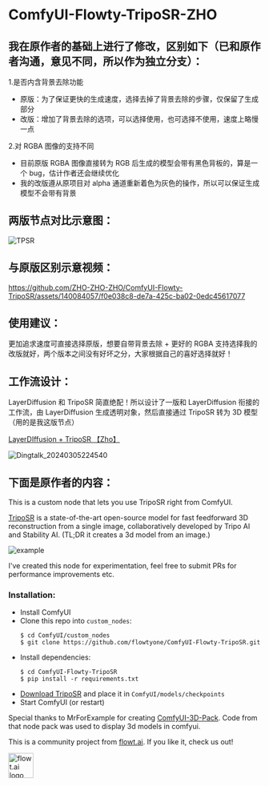 # ComfyUI-Flowty-TripoSR-ZHO

## 我在原作者的基础上进行了修改，区别如下（已和原作者沟通，意见不同，所以作为独立分支）：

1.是否内含背景去除功能
- 原版：为了保证更快的生成速度，选择去掉了背景去除的步骤，仅保留了生成部分
- 改版：增加了背景去除的选项，可以选择使用，也可选择不使用，速度上略慢一点

2.对 RGBA 图像的支持不同
- 目前原版 RGBA 图像直接转为 RGB 后生成的模型会带有黑色背板的，算是一个 bug，估计作者还会继续优化
- 我的改版遵从原项目对 alpha 通道重新着色为灰色的操作，所以可以保证生成模型不会带有背景


## 两版节点对比示意图：


![TPSR](https://github.com/ZHO-ZHO-ZHO/ComfyUI-Flowty-TripoSR/assets/140084057/2feb13f8-3271-41cf-b2be-e937c4ba6209)


## 与原版区别示意视频：



https://github.com/ZHO-ZHO-ZHO/ComfyUI-Flowty-TripoSR/assets/140084057/f0e038c8-de7a-425c-ba02-0edc45617077



## 使用建议：

更加追求速度可直接选择原版，想要自带背景去除 + 更好的 RGBA 支持选择我的改版就好，两个版本之间没有好坏之分，大家根据自己的喜好选择就好！


## 工作流设计：

LayerDiffusion 和 TripoSR 简直绝配！所以设计了一版和 LayerDiffusion 衔接的工作流，由 LayerDiffusion 生成透明对象，然后直接通过 TripoSR 转为 3D 模型（用的是我这版节点）

[LayerDIffusion + TripoSR 【Zho】](https://github.com/ZHO-ZHO-ZHO/ComfyUI-Flowty-TripoSR/blob/master/TRIPOSR-ZHO%20WORKFLOWS/LayerDIffusion%20%2B%20TripoSR%E3%80%90Zho%E3%80%91.json)


![Dingtalk_20240305224540](https://github.com/ZHO-ZHO-ZHO/ComfyUI-Flowty-TripoSR/assets/140084057/fe05a7ef-6354-48e9-9b47-51207ac5814a)




## 下面是原作者的内容：

This is a custom node that lets you use TripoSR right from ComfyUI.

[TripoSR](https://github.com/VAST-AI-Research/TripoSR) is a state-of-the-art open-source model for fast feedforward 3D reconstruction from a single image, collaboratively developed by Tripo AI and Stability AI. (TL;DR it creates a 3d model from an image.)

![example](workflow-sample.png)

I've created this node for experimentation, feel free to submit PRs for performance improvements etc.

### Installation:
* Install ComfyUI
* Clone this repo into ```custom_nodes```:
  ```shell
  $ cd ComfyUI/custom_nodes
  $ git clone https://github.com/flowtyone/ComfyUI-Flowty-TripoSR.git
  ```
* Install dependencies:
  ```shell
  $ cd ComfyUI-Flowty-TripoSR
  $ pip install -r requirements.txt
  ```
* [Download TripoSR](https://huggingface.co/stabilityai/TripoSR/blob/main/model.ckpt) and place it in ```ComfyUI/models/checkpoints```
* Start ComfyUI (or restart)

Special thanks to MrForExample for creating [ComfyUI-3D-Pack](https://github.com/MrForExample/ComfyUI-3D-Pack). Code from that node pack was used to display 3d models in comfyui.

This is a community project from [flowt.ai](https://flowt.ai). If you like it, check us out!

<picture>
 <source media="(prefers-color-scheme: dark)" srcset="logo-dark.svg" height="50">
 <source media="(prefers-color-scheme: light)" srcset="logo.svg" height="50">
 <img alt="flowt.ai logo" src="flowt.png" height="50">
</picture>
